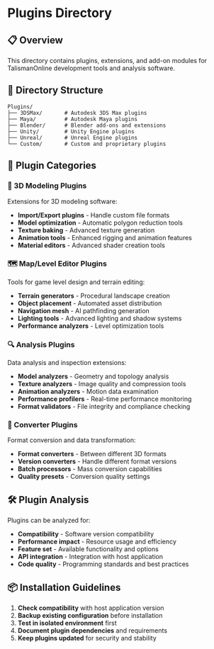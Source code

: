# Plugins Directory

## 📋 Overview
This directory contains plugins, extensions, and add-on modules for TalismanOnline development tools and analysis software.

## 📁 Directory Structure
```
Plugins/
├── 3DSMax/       # Autodesk 3DS Max plugins
├── Maya/         # Autodesk Maya plugins
├── Blender/      # Blender add-ons and extensions
├── Unity/        # Unity Engine plugins
├── Unreal/       # Unreal Engine plugins
└── Custom/       # Custom and proprietary plugins
```

## 🔌 Plugin Categories

### 🎨 3D Modeling Plugins
Extensions for 3D modeling software:
- **Import/Export plugins** - Handle custom file formats
- **Model optimization** - Automatic polygon reduction tools
- **Texture baking** - Advanced texture generation
- **Animation tools** - Enhanced rigging and animation features
- **Material editors** - Advanced shader creation tools

### 🗺️ Map/Level Editor Plugins
Tools for game level design and terrain editing:
- **Terrain generators** - Procedural landscape creation
- **Object placement** - Automated asset distribution
- **Navigation mesh** - AI pathfinding generation
- **Lighting tools** - Advanced lighting and shadow systems
- **Performance analyzers** - Level optimization tools

### 🔍 Analysis Plugins
Data analysis and inspection extensions:
- **Model analyzers** - Geometry and topology analysis
- **Texture analyzers** - Image quality and compression tools
- **Animation analyzers** - Motion data examination
- **Performance profilers** - Real-time performance monitoring
- **Format validators** - File integrity and compliance checking

### 🔄 Converter Plugins
Format conversion and data transformation:
- **Format converters** - Between different 3D formats
- **Version converters** - Handle different format versions
- **Batch processors** - Mass conversion capabilities
- **Quality presets** - Conversion quality settings

## 🛠️ Plugin Analysis
Plugins can be analyzed for:
- **Compatibility** - Software version compatibility
- **Performance impact** - Resource usage and efficiency
- **Feature set** - Available functionality and options
- **API integration** - Integration with host application
- **Code quality** - Programming standards and best practices

## 📦 Installation Guidelines
1. **Check compatibility** with host application version
2. **Backup existing configuration** before installation
3. **Test in isolated environment** first
4. **Document plugin dependencies** and requirements
5. **Keep plugins updated** for security and stability